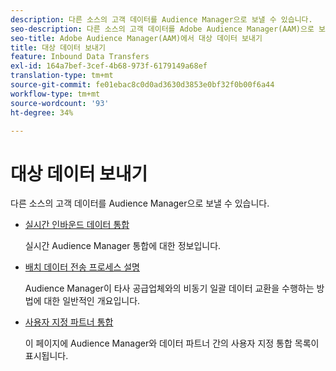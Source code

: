 ```yaml
---
description: 다른 소스의 고객 데이터를 Audience Manager으로 보낼 수 있습니다.
seo-description: 다른 소스의 고객 데이터를 Adobe Audience Manager(AAM)으로 보낼 수 있습니다.
seo-title: Adobe Audience Manager(AAM)에서 대상 데이터 보내기
title: 대상 데이터 보내기
feature: Inbound Data Transfers
exl-id: 164a7bef-3cef-4b68-973f-6179149a68ef
translation-type: tm+mt
source-git-commit: fe01ebac8c0d0ad3630d3853e0bf32f0b00f6a44
workflow-type: tm+mt
source-wordcount: '93'
ht-degree: 34%

---
```


# 대상 데이터 보내기

다른 소스의 고객 데이터를 Audience Manager으로 보낼 수 있습니다.

* [실시간 인바운드 데이터 통합](/help/using/integration/sending-audience-data/real-time-data-integration/real-time-tech-specs.md)

   실시간 Audience Manager 통합에 대한 정보입니다.

* [배치 데이터 전송 프로세스 설명](/help/using/integration/sending-audience-data/batch-data-transfer-explained/batch-data-transfer-explained.md)

   Audience Manager이 타사 공급업체와의 비동기 일괄 데이터 교환을 수행하는 방법에 대한 일반적인 개요입니다.

* [사용자 지정 파트너 통합](/help/using/integration/sending-audience-data/custom-partner-integrations.md)

   이 페이지에 Audience Manager와 데이터 파트너 간의 사용자 지정 통합 목록이 표시됩니다.
